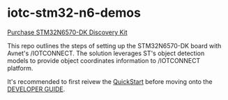 # iotc-stm32-n6-demos
[Purchase STM32N6570-DK Discovery Kit](https://www.newark.com/stmicroelectronics/stm32n6570-dk/discovery-brd-32bit-arm-cortex/dp/20AM4437)

This repo outlines the steps of setting up the STM32N6570-DK board with Avnet's /IOTCONNECT.  The solution leverages ST's object detection models to
provide object coordinates information to /IOTCONNECT platform.

It's recommended to first reivew the [QuickStart](./doc/QUICKSTART.md) before moving onto the [DEVELOPER GUIDE](./doc/DEVELOPER_GUIDE.md).
